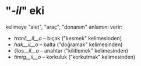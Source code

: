 # "*-il*" eki

kelimeye "alet", "araç", "donanım" anlamını verir:

- *tranĉ__il__o*    – bıçak ("kesmek" kelimesinden)
- *hak__il__o*      – balta ("doğramak" kelimesinden)
- *ŝlos__il__o*     – anahtar ("kilitlemek" kelimesinden)
- *timig__il__o*    – korkuluk ("korkutmak" kelimesinden)

